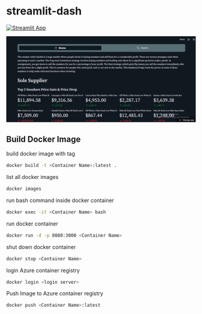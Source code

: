 # streamlit-dash


[![Streamlit App](https://static.streamlit.io/badges/streamlit_badge_black_white.svg)](https://deji01-streamlit-dash-app-ayvwan.streamlitapp.com/)

![sneakers dashboard](img/streamlit-dash.png)
## Build Docker Image
build docker image with tag
```sh
docker build -t <Container Name>:latest .
```
list all docker images
```sh
docker images
```
run bash command inside docker container
```sh
docker exec -it <Container Name> bash
```
run docker container
```sh
docker run -d -p 8080:3000 <Container Name> 
```
shut down docker container
```sh
docker stop <Container Name> 
```
login Azure container registry
```sh
docker login <login server>
```
Push Image to Azure container registry
```sh
docker push <Container Name>:latest
```

